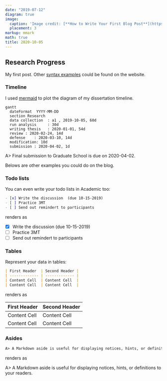 ```yaml
---
date: "2019-07-12"
diagram: true
image:
  caption: 'Image credit: [**How to Write Your First Blog Post**](https://images.app.goo.gl/5jK1fw79DsYbWSzu9)'
  placement: 3
markup: mmark
math: true
title: 2020-10-05 
---
```


## Research Progress

My first post. Other [syntax examples](https://sourcethemes.com/academic/docs/writing-markdown-latex/) could be found on the website.


### Timeline

I used [mermaid](https://mermaidjs.github.io/#/) to plot the diagram of my dissertation timeline.


```mermaid
gantt
  dateFormat  YYYY-MM-DD
  section Research
  data collection  : a1 , 2019-10-05, 60d
  run analysis     : 30d
  writing thesis   : 2020-01-01, 54d
  review : 2020-02-24, 14d
  defense    : 2020-03-10, 14d
  modification: 10d
  submission : 2020-04-02, 1d 
```

A> Final submission to Graduate School is due on 2020-04-02.


Belows are other examples you could do on the blog.


### Todo lists

You can even write your todo lists in Academic too:

```markdown
- [x] Write the discussion  (due 10-15-2019)
- [ ] Practice 3MT
- [ ] Send out remindert to participants
```

renders as

- [x] Write the discussion  (due 10-15-2019)
- [ ] Practice 3MT
- [ ] Send out remindert to participants

### Tables

Represent your data in tables:

```markdown
| First Header  | Second Header |
| ------------- | ------------- |
| Content Cell  | Content Cell  |
| Content Cell  | Content Cell  |
```

renders as

| First Header  | Second Header |
| ------------- | ------------- |
| Content Cell  | Content Cell  |
| Content Cell  | Content Cell  |

### Asides


```markdown
A> A Markdown aside is useful for displaying notices, hints, or definitions to your readers.
```

renders as

A> A Markdown aside is useful for displaying notices, hints, or definitions to your readers.
